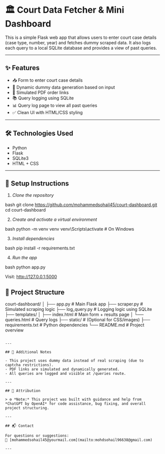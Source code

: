 # 🏛 Court Data Fetcher & Mini Dashboard

This is a simple Flask web app that allows users to enter court case details (case type, number, year) and fetches dummy scraped data. It also logs each query to a local SQLite database and provides a view of past queries.

---

## ✨ Features

- 📥 Form to enter court case details
- 🧠 Dynamic dummy data generation based on input
- 📄 Simulated PDF order links
- 📚 Query logging using SQLite
- 📊 Query log page to view all past queries
- ✅ Clean UI with HTML/CSS styling

---

## 🛠 Technologies Used

- Python
- Flask
- SQLite3
- HTML + CSS

---

## 🚀 Setup Instructions

1. *Clone the repository*

bash
git clone https://github.com/mohammedsohail45/court-dashboard.git
cd court-dashboard


2. *Create and activate a virtual environment*

bash
python -m venv venv
venv\Scripts\activate    # On Windows


3. *Install dependencies*

bash
pip install -r requirements.txt


4. *Run the app*

bash
python app.py


Visit: http://127.0.0.1:5000

## 📂 Project Structure


court-dashboard/
│
├── app.py               # Main Flask app
├── scraper.py           # Simulated scraping logic
├── log_query.py         # Logging logic using SQLite
├── templates/
│   ├── index.html       # Main form + results page
│   └── queries.html     # Query logs
├── static/              # (Optional for CSS/images)
├── requirements.txt     # Python dependencies
└── README.md            # Project overview
```

---

## 🧠 Additional Notes

- This project uses dummy data instead of real scraping (due to captcha restrictions).
- PDF links are simulated and dynamically generated.
- All queries are logged and visible at /queries route.

---

## 📜 Attribution

> ⚙ *Note:* This project was built with guidance and help from *ChatGPT by OpenAI* for code assistance, bug fixing, and overall project structuring.

---

## 📬 Contact

For questions or suggestions:
📧 [mohammedsohail45@yourmail.com](mailto:mohdsohail96638@gmail.com)

---
